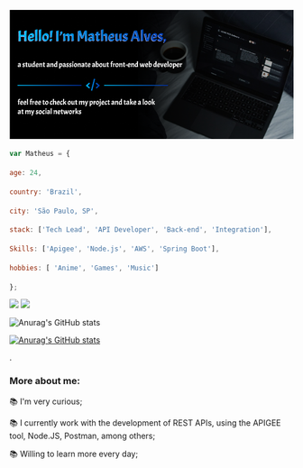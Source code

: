 
![banner](https://github.com/MatheusASouza/MatheusASouza/blob/main/Banner.png)

```javascript
var Matheus = {

age: 24,

country: 'Brazil',

city: 'São Paulo, SP',

stack: ['Tech Lead', 'API Developer', 'Back-end', 'Integration'],

Skills: ['Apigee', 'Node.js', 'AWS', 'Spring Boot'],

hobbies: [ 'Anime', 'Games', 'Music']

};

 ```
 <a href="https://www.linkedin.com/in/matheus-alves-b007b21bb/" target="_blank"><img src="https://img.shields.io/badge/-LinkedIn-%230077B5?style=for-the-badge&logo=linkedin&logoColor=white"></a>
<a href="https://www.instagram.com/theusalveesx/" target="_blank"><img src="https://img.shields.io/badge/-Instagram-%23E4405F?style=for-the-badge&logo=instagram&logoColor=white"></a>




![Anurag's GitHub stats](https://github-readme-stats.vercel.app/api?username=MatheusASouza&hide=contribs,prs&show_icons=true&theme=tokyonight)

[![Anurag's GitHub stats](https://github-readme-stats.vercel.app/api?username=anuraghazra)](https://github.com/anuraghazra/github-readme-stats)


.



### More about me:


📚 I'm very curious;

📚 I currently work with the development of REST APIs, using the APIGEE tool, Node.JS, Postman, among others;

📚 Willing to learn more every day;

